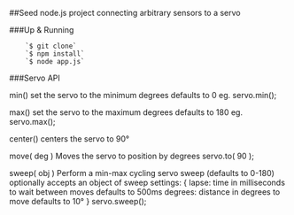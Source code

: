 ##Seed node.js project connecting arbitrary sensors to a servo

###Up & Running

		`$ git clone`
		`$ npm install`
		`$ node app.js`


###Servo API

min()
	set the servo to the minimum degrees
	defaults to 0
	eg. servo.min();

max()
	set the servo to the maximum degrees
	defaults to 180
	eg. servo.max();

center()
	centers the servo to 90°

move( deg )
	Moves the servo to position by degrees
	servo.to( 90 );

sweep( obj )
	Perform a min-max cycling servo sweep (defaults to 0-180)
	optionally accepts an object of sweep settings:
	{
	   lapse: time in milliseconds to wait between moves
	          defaults to 500ms
	   degrees: distance in degrees to move
	          defaults to 10°
	}
	servo.sweep();